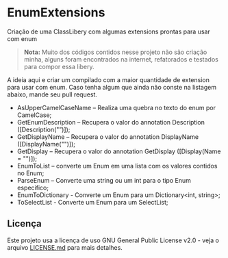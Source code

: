 # EnumExtensions
Criação de uma ClassLibery com algumas extensions prontas para usar com enum

> **Nota:** Muito dos códigos contidos nesse projeto não são criação minha, alguns foram encontrados na internet, refatorados e testados para compor essa libery.


A ideia aqui e criar um compilado com a maior quantidade de extension para usar com enum.
Caso tenha algum que ainda não conste na listagem abaixo, mande seu pull request.

- AsUpperCamelCaseName – Realiza uma quebra no texto do enum por CamelCase;
- GetEnumDescription – Recupera o valor do annotation Description ([Description("”)]);
- GetDisplayName – Recupera o valor do annotation DisplayName ([DisplayName("")]);
- GetDisplay – Recupera o valor do annotation GetDisplay ([Display(Name = "")]);
- EnumToList – converte um Enum em uma lista com os valores contidos no Enum;
- ParseEnum – Converte uma string ou um int para o tipo Enum especifico;
- EnumToDictionary - Converte um Enum para um Dictionary<int, string>;
- ToSelectList - Converte um Enum para um SelectList;



## Licença

Este projeto usa a licença de uso GNU General Public License v2.0 - veja o arquivo [LICENSE.md](LICENSE.md) para mais detalhes.
